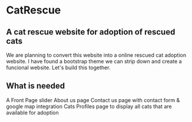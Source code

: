 # CatRescue
A cat rescue website for adoption of rescued cats
----------------

We are planning to convert this website into a online rescued cat adoption website. I have found a bootstrap theme we can strip down and create a funcional website. Let's build this together. 

What is needed
------
A Front Page slider
About us page
Contact us page with contact form & google map integration
Cats Profiles page to display all cats that are available for adoption
